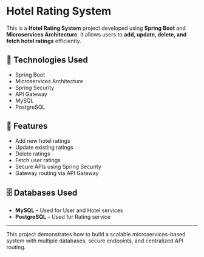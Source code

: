 # Hotel Rating System

This is a **Hotel Rating System** project developed using **Spring Boot** and **Microservices Architecture**. It allows users to **add, update, delete, and fetch hotel ratings** efficiently.

## 🔧 Technologies Used

- Spring Boot  
- Microservices Architecture  
- Spring Security  
- API Gateway  
- MySQL  
- PostgreSQL  

## 🧩 Features

- Add new hotel ratings  
- Update existing ratings  
- Delete ratings  
- Fetch user ratings  
- Secure APIs using Spring Security  
- Gateway routing via API Gateway  

## 🗄️ Databases Used

- **MySQL** – Used for User and Hotel services  
- **PostgreSQL** – Used for Rating service  

---

This project demonstrates how to build a scalable microservices-based system with multiple databases, secure endpoints, and centralized API routing.


